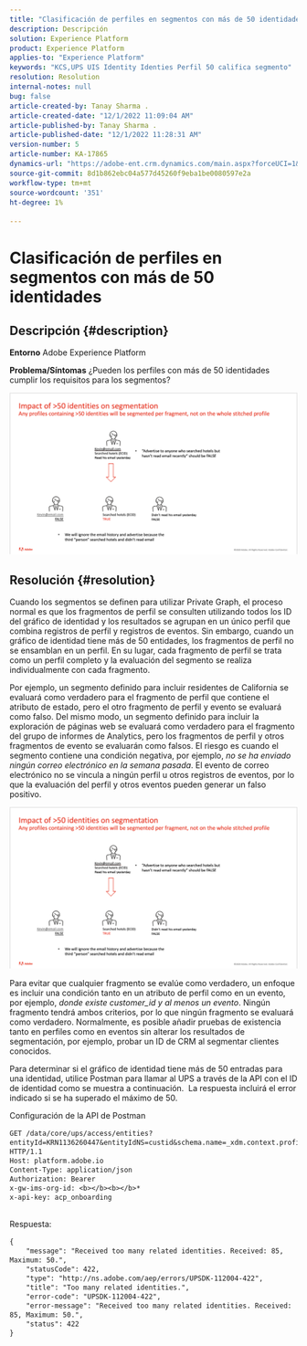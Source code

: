 ```yaml
---
title: "Clasificación de perfiles en segmentos con más de 50 identidades"
description: Descripción
solution: Experience Platform
product: Experience Platform
applies-to: "Experience Platform"
keywords: "KCS,UPS UIS Identity Identies Perfil 50 califica segmento"
resolution: Resolution
internal-notes: null
bug: false
article-created-by: Tanay Sharma .
article-created-date: "12/1/2022 11:09:04 AM"
article-published-by: Tanay Sharma .
article-published-date: "12/1/2022 11:28:31 AM"
version-number: 5
article-number: KA-17865
dynamics-url: "https://adobe-ent.crm.dynamics.com/main.aspx?forceUCI=1&pagetype=entityrecord&etn=knowledgearticle&id=0656df8d-6871-ed11-9562-6045bd006239"
source-git-commit: 8d1b862ebc04a577d45260f9eba1be0080597e2a
workflow-type: tm+mt
source-wordcount: '351'
ht-degree: 1%

---
```


# Clasificación de perfiles en segmentos con más de 50 identidades

## Descripción {#description}

<b>Entorno</b>
Adobe Experience Platform


<b>Problema/Síntomas</b>
¿Pueden los perfiles con más de 50 identidades cumplir los requisitos para los segmentos?



![](assets/___0756df8d-6871-ed11-9562-6045bd006239___.png)






## Resolución {#resolution}


Cuando los segmentos se definen para utilizar Private Graph, el proceso normal es que los fragmentos de perfil se consulten utilizando todos los ID del gráfico de identidad y los resultados se agrupan en un único perfil que combina registros de perfil y registros de eventos. Sin embargo, cuando un gráfico de identidad tiene más de 50 entidades, los fragmentos de perfil no se ensamblan en un perfil. En su lugar, cada fragmento de perfil se trata como un perfil completo y la evaluación del segmento se realiza individualmente con cada fragmento.

Por ejemplo, un segmento definido para incluir residentes de California se evaluará como verdadero para el fragmento de perfil que contiene el atributo de estado, pero el otro fragmento de perfil y evento se evaluará como falso. Del mismo modo, un segmento definido para incluir la exploración de páginas web se evaluará como verdadero para el fragmento del grupo de informes de Analytics, pero los fragmentos de perfil y otros fragmentos de evento se evaluarán como falsos. El riesgo es cuando el segmento contiene una condición negativa, por ejemplo, *no se ha enviado ningún correo electrónico en la semana pasada*. El evento de correo electrónico no se vincula a ningún perfil u otros registros de eventos, por lo que la evaluación del perfil y otros eventos pueden generar un falso positivo.

![](assets/6d02b7b2-cf7f-ec11-8d21-0022480aa950.png)

Para evitar que cualquier fragmento se evalúe como verdadero, un enfoque es incluir una condición tanto en un atributo de perfil como en un evento, por ejemplo, *donde existe customer_id y al menos un evento*. Ningún fragmento tendrá ambos criterios, por lo que ningún fragmento se evaluará como verdadero. Normalmente, es posible añadir pruebas de existencia tanto en perfiles como en eventos sin alterar los resultados de segmentación, por ejemplo, probar un ID de CRM al segmentar clientes conocidos.

Para determinar si el gráfico de identidad tiene más de 50 entradas para una identidad, utilice Postman para llamar al UPS a través de la API con el ID de identidad como se muestra a continuación.  La respuesta incluirá el error indicado si se ha superado el máximo de 50.

Configuración de la API de Postman


```
GET /data/core/ups/access/entities?entityId=KRN1136260447&entityIdNS=custid&schema.name=_xdm.context.profile HTTP/1.1
Host: platform.adobe.io
Content-Type: application/json
Authorization: Bearer 
x-gw-ims-org-id: <b></b><b></b>*
x-api-key: acp_onboarding
```

<br>Respuesta:<br>

```
{
    "message": "Received too many related identities. Received: 85, Maximum: 50.",
    "statusCode": 422,
    "type": "http://ns.adobe.com/aep/errors/UPSDK-112004-422",
    "title": "Too many related identities.",
    "error-code": "UPSDK-112004-422",
    "error-message": "Received too many related identities. Received: 85, Maximum: 50.",
    "status": 422
}
```

